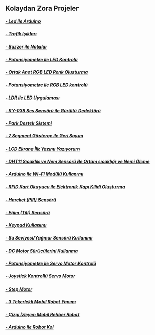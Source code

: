 ## Kolaydan Zora Projeler
##### [- Led ile Arduino](https://github.com/Robotistan/ArduinoProgramlamaveIoTGelistirmeSeti/tree/main/Projeler/Robotistan%20Projeler/Part-%201/LED%20with%20Arduino "Heading Link")
##### [- Trafik Işıkları](https://github.com/Robotistan/ArduinoProgramlamaveIoTGelistirmeSeti/tree/main/Projeler/Robotistan%20Projeler/Part-%201/Traffic%20Lights "Heading Link")
##### [- Buzzer ile Notalar](https://github.com/Robotistan/ArduinoProgramlamaveIoTGelistirmeSeti/tree/main/Projeler/Robotistan%20Projeler/Part-%202/Notes%20with%20Buzzer "Heading Link")
##### [- Potansiyometre ile LED Kontrolü](https://github.com/Robotistan/ArduinoProgramlamaveIoTGelistirmeSeti/tree/main/Projeler/Robotistan%20Projeler/Part-%202/Brightness%20of%20LED%20with%20Potentiometer "Heading Link")
##### [- Ortak Anot RGB LED Renk Oluşturma](https://github.com/Robotistan/ArduinoProgramlamaveIoTGelistirmeSeti/tree/main/Projeler/Robotistan%20Projeler/Part-%203/Common%20Anode%20LED "Heading Link")
##### [- Potansiyometre ile RGB LED kontrolü](https://github.com/Robotistan/ArduinoProgramlamaveIoTGelistirmeSeti/tree/main/Projeler/Robotistan%20Projeler/Part-%203/Controlled%20RGB%20LED%20with%20Potentiometer "Heading Link")
##### [- LDR ile LED Uygulaması](https://github.com/Robotistan/ArduinoProgramlamaveIoTGelistirmeSeti/tree/main/Projeler/Robotistan%20Projeler/Part-%204/LDR-LED "Heading Link")
##### [- KY-038 Ses Sensörü ile Gürültü Dedektörü](https://github.com/Robotistan/ArduinoProgramlamaveIoTGelistirmeSeti/tree/main/Projeler/Robotistan%20Projeler/Part-%204/Noise%20Detector "Heading Link")
##### [- Park Destek Sistemi](https://github.com/Robotistan/ArduinoProgramlamaveIoTGelistirmeSeti/tree/main/Projeler/Robotistan%20Projeler/Part-%204/Parking%20Assistance%20System "Heading Link")
##### [- 7 Segment Gösterge ile Geri Sayım](https://github.com/Robotistan/ArduinoProgramlamaveIoTGelistirmeSeti/tree/main/Projeler/Robotistan%20Projeler/Part-%205/Countdown-with-7-Segment-Display "Heading Link")
##### [- LCD Ekrana İlk Yazımı Yazıyorum](https://github.com/Robotistan/ArduinoProgramlamaveIoTGelistirmeSeti/tree/main/Projeler/Robotistan%20Projeler/Part-%205/Writing-Text-on-The-LCD "Heading Link") 
##### [- DHT11 Sıcaklık ve Nem Sensörü ile Ortam sıcaklığı ve Nemi Ölçme](https://github.com/Robotistan/ArduinoProgramlamaveIoTGelistirmeSeti/tree/main/Projeler/Robotistan%20Projeler/Part-%206/Measuring-temperature-humidity "Heading Link") 
##### [- Arduino ile Wi-Fi Modülü Kullanımı](https://github.com/Robotistan/ArduinoProgramlamaveIoTGelistirmeSeti/tree/main/Projeler/Robotistan%20Projeler/Part-%206/WiFi-module-with-Arduino "Heading Link")
##### [- RFID Kart Okuyucu ile Elektronik Kapı Kilidi Oluşturma](https://github.com/Robotistan/ArduinoProgramlamaveIoTGelistirmeSeti/tree/main/Projeler/Robotistan%20Projeler/Part-%207/Electronic%20Door%20Lock "Heading Link")
##### [- Hareket (PIR) Sensörü](https://github.com/Robotistan/ArduinoProgramlamaveIoTGelistirmeSeti/tree/main/Projeler/Robotistan%20Projeler/Part-%207/PIR%20Sensor "Heading Link")
##### [- Eğim (Tilt) Sensörü](https://github.com/Robotistan/ArduinoProgramlamaveIoTGelistirmeSeti/tree/main/Projeler/Robotistan%20Projeler/Part-%207/Tilt-Sensor "Heading Link")
##### [- Keypad Kullanımı](https://github.com/Robotistan/ArduinoProgramlamaveIoTGelistirmeSeti/tree/main/Projeler/Robotistan%20Projeler/Part-%207/4x3%20Keypad "Heading Link")
##### [- Su Seviyesi/Yağmur Sensörü Kullanımı](https://github.com/Robotistan/ArduinoProgramlamaveIoTGelistirmeSeti/tree/main/Projeler/Robotistan%20Projeler/Part-%207/Water%20Level%20Rain%20Sensor "Heading Link")
##### [- DC Motor Sürücülerini Kullanma ](https://github.com/Robotistan/ArduinoProgramlamaveIoTGelistirmeSeti/tree/main/Projeler/Robotistan%20Projeler/Part-%208/Speed%20Control%20of%20DC%20Motor "Heading Link") 
##### [- Potansiyometre ile Servo Motor Kontrolü](https://github.com/Robotistan/ArduinoProgramlamaveIoTGelistirmeSeti/tree/main/Projeler/Robotistan%20Projeler/Part-%208/Servo%20Motor%20and%20Potentiometer "Heading Link")
##### [- Joystick Kontrollü Servo Motor](https://github.com/Robotistan/ArduinoProgramlamaveIoTGelistirmeSeti/tree/main/Projeler/Robotistan%20Projeler/Part-%208/Joystick%20Controlled%20Servo%20Motor "Heading Link") 
##### [- Step Motor](https://github.com/Robotistan/ArduinoProgramlamaveIoTGelistirmeSeti/tree/main/Projeler/Robotistan%20Projeler/Part-%208/Stepper%20Motor/circuit-diagram "Heading Link")
##### [- 3 Tekerlekli Mobil Robot Yapımı ](https://github.com/Robotistan/ArduinoProgramlamaveIoTGelistirmeSeti/tree/main/Projeler/Robotistan%20Projeler/Part-%209/Geometric%20Shapes%20with%20Mobile%20Robot "Heading Link")
##### [- Çizgi İzleyen Mobil Rehber Robot](https://github.com/Robotistan/ArduinoProgramlamaveIoTGelistirmeSeti/tree/main/Projeler/Robotistan%20Projeler/Part-10/Line%20Follower%20Mobile%20Robot%20with%20Infrared%20Sensor "Heading Link")
##### [- Arduino ile Robot Kol](https://github.com/Robotistan/ArduinoProgramlamaveIoTGelistirmeSeti/tree/main/Projeler/Robotistan%20Projeler/Part-11 "Heading Link")
